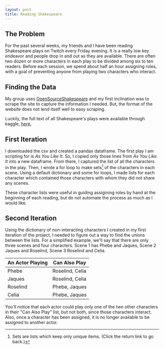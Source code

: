 ```yaml
---
layout: post
title: Reading Shakespeare
---
```

## The Problem

For the past several weeks, my friends and I have been reading Shakespeare plays on Twitch every Friday evening. It is a really low key endeavor and people drop in and out as they are available. There are often two dozen or more characters in each play to be divided among six to ten readers. Before each session, we spend about half an hour assigning roles, with a goal of preventing anyone from playing two characters who interact.

## Finding the Data

My group uses [OpenSourceShakespeare](https://www.opensourceshakespeare.org/views/plays/playmenu.php?WorkID=asyoulikeit) and my first inclination was to scrape the site to capture the information I needed. But, the format of the website does not lend itself well to easy scraping.

Luckily, the full text of all Shakespeare's plays were available through kaggle, [here.](https://www.kaggle.com/kingburrito666/shakespeare-plays)

## First Iteration

I downloaded the csv and created a pandas dataframe. The first play I am scripting for is *As You Like It*. So, I copied only those lines from *As You Like It* into a new dataframe. From there, I captured the list of all the characters in the play.  Then, I wrote a for loop to make sets[^fn-sets_explanation] of the characters in each scene. Using a default dictionary and some for loops, I made lists for each character which contained those characters with whom they did not share any scenes.

These character lists were useful in guiding assigining roles by hand at the beginning of each reading, but do not automate the process as much as I would like.

## Second Iteration

Using the dictionary of non-interacting characters I created in my first iteration of the project, I needed to figure out a way to find the unions between the lists.  For a simplified example, we'll say that there are only three scenes and four characters.  Scene 1 has Phebe and Jaques, Scene 2 Jaques and Roselind, Scene 3 Roselind and Celia.

<table>
  <thead>
    <tr>
      <th>An Actor Playing</th>
      <th>Can Also Play</th>
    </tr>
  </thead>
  <tbody>
    <tr>
      <td>Phebe</td>
      <td>Roselind, Celia</td>
    </tr>
    <tr>
      <td>Jaques</td>
      <td>Roselind, Celia</td>
    </tr>
    <tr>
      <td>Roselind</td>
      <td>Phebe, Jaques</td>
    </tr>
    <tr>
      <td>Celia</td>
      <td>Phebe, Jaques</td>
    </tr>
  </tbody>
</table>

You'll notice that each actor could play only one of the two other characters in their "Can Also Play" list, but not both, since those characters interact.  Also, once a character has been assigned, it is no longer available to be assigned to another actor.

[^fn-sets_explanation]: Sets are lists which keep only unique items. (Click the return link to go back.)